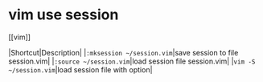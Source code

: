 # vim use session
[[vim]]

|Shortcut|Description|
|`:mksession ~/session.vim`|save session to file session.vim|
|`:source ~/session.vim`|load session file session.vim|
|`vim -S ~/session.vim`|load session file with option|
